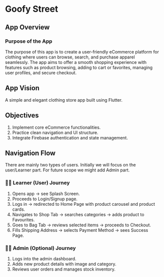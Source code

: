 # Goofy Street 

## App Overview
### Purpose of the App
The purpose of this app is to create a user-friendly eCommerce platform for clothing where users can browse, search, and purchase apparel seamlessly. The app aims to offer a smooth shopping experience with features such as product browsing, adding to cart or favorites, managing user profiles, and secure checkout.

## App Vision
A simple and elegant clothing store app built using Flutter.

## Objectives
1. Implement core eCommerce functionalities.
2. Practice clean navigation and UI structure.
3. Integrate Firebase authentication and state management.

## Navigation Flow
There are mainly two types of users. Initially we will focus on the user/Learner part. For future scope we might add Admin part.
### 👩‍🛍 Learner (User) Journey
1. Opens app → see Splash Screen.
2. Proceeds to Login/Signup page.
3. Logs in → redirected to Home Page with product carousel and product cards. 
4. Navigates to Shop Tab → searches categories → adds product to Favourites.
5. Goes to Bag Tab → reviews selected items → proceeds to Checkout.
6. Fills Shipping Address → selects Payment Method → sees Success Page.
### 🧑‍💻 Admin (Optional) Journey
1. Logs into the admin dashboard.
2. Adds new product details with image and category.
3. Reviews user orders and manages stock inventory.

